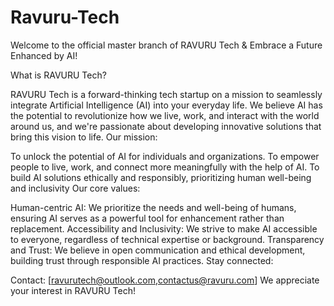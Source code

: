 # Ravuru-Tech

Welcome to the official master branch of RAVURU Tech & Embrace a Future Enhanced by AI!

What is RAVURU Tech?

RAVURU Tech is a forward-thinking tech startup on a mission to seamlessly integrate Artificial Intelligence (AI) into your everyday life.
We believe AI has the potential to revolutionize how we live, work, and interact with the world around us, and we're passionate about developing innovative solutions that bring this vision to life.
Our mission:

To unlock the potential of AI for individuals and organizations.
To empower people to live, work, and connect more meaningfully with the help of AI.
To build AI solutions ethically and responsibly, prioritizing human well-being and inclusivity
Our core values:

Human-centric AI: We prioritize the needs and well-being of humans, ensuring AI serves as a powerful tool for enhancement rather than replacement.
Accessibility and Inclusivity: We strive to make AI accessible to everyone, regardless of technical expertise or background.
Transparency and Trust: We believe in open communication and ethical development, building trust through responsible AI practices.
Stay connected:

Contact: [ravurutech@outlook.com,contactus@ravuru.com]
We appreciate your interest in RAVURU Tech!

